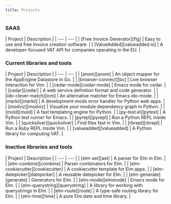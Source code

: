 ```yaml
---
title: Projects
---
```


### SAAS

<div class="projects">
| Project                       | Description                                                    |
| ---                           | ---                                                            |
| [Free Invoice Generator][fig] | Easy to use and free Invoice creation software.                |
| [ValueAdded][valueadded.io]   | A developer-focused VAT API for companies operating in the EU. |
</div>

[fig]: https://free-invoice-generator.com
[valueadded.io]: https://valueadded.io


### Current libraries and tools

<div class="projects">
| Project                    | Description                                           |
| ---                        | ---                                                   |
| [anom][anom]               | An object mapper for the AppEngine Datastore in Go.   |
| [browser-connect][bc]      | Live browser interaction for Vim.                     |
| [cedar-mode][cedar-mode]   | Emacs mode for cedar.                                 |
| [cedar][cedar]             | A web service definition format and code generator.   |
| [ido-clever-match][icm]    | An alternative matcher for Emacs ido-mode.            |
| [markii][markii]           | A development-mode error handler for Python web apps. |
| [modviz][modviz]           | Visualize your module dependency graph in Python.     |
| [mold][mold]               | A fast templating engine for Python.                  |
| [py-test.el][pytest]       | A Python test runner for Emacs.                       |
| [pyrepl][pyrepl]           | Run a Python REPL inside Vim.                         |
| [quicksilver][quicksilver] | Find files fast in Vim.                               |
| [rbrepl][rbrepl]           | Run a Ruby REPL inside Vim.                           |
| [valueadded][valueadded]   | A Python library for computing VAT.                   |
</div>


### Inactive libraries and tools

<div class="projects">
| Project                          | Description                                         |
| ---                              | ---                                                 |
| [elm-ast][ast]                   | A parser for Elm in Elm.                            |
| [elm-combine][combine]           | Parser combinators for Elm.                         |
| [elm-cookiecutter][cookiecutter] | A cookiecutter template for Elm apps.               |
| [elm-datepicker][datepicker]     | A reusable datepicker for Elm.                      |
| [elm-generate][generate]         | Generators for Elm.                                 |
| [elm-mode][elmmode]              | Emacs mode for Elm.                                 |
| [elm-querystring][querystring]   | A library for working with querystrings in Elm.     |
| [elm-route][route]               | A type-safe routing library for Elm.                |
| [elm-time][time]                 | A pure Elm date and time library.                   |
</div>


[anom]: https://github.com/Bogdanp/anom
[ast]: https://github.com/Bogdanp/elm-ast
[bc]: https://github.com/Bogdanp/browser-connect.vim
[cedar-mode]: https://github.com/Bogdanp/cedar-mode
[cedar]: https://github.com/Bogdanp/cedar
[combine]: https://github.com/Bogdanp/elm-combine
[cookiecutter]: https://github.com/Bogdanp/elm-cookiecutter
[datepicker]: https://github.com/Bogdanp/elm-datepicker
[elmmode]: https://github.com/jcollard/elm-mode
[generate]: https://github.com/Bogdanp/elm-generate
[icm]: https://github.com/Bogdanp/ido-clever-match
[markii]: https://github.com/Bogdanp/markii
[modviz]: https://github.com/Bogdanp/modviz
[mold]: https://github.com/Bogdanp/mold
[pyrepl]: https://github.com/Bogdanp/pyrepl.vim
[pytest]: https://github.com/Bogdanp/py-test.el
[querystring]: https://github.com/Bogdanp/elm-querystring
[quicksilver]: https://github.com/Bogdanp/quicksilver.vim
[rbrepl]: https://github.com/Bogdanp/rbrepl.vim
[repos]: https://github.com/Bogdanp/repositories
[route]: https://github.com/Bogdanp/elm-route
[time]: https://github.com/Bogdanp/elm-time
[valueadded]: https://github.com/valueadded/valueadded-python
